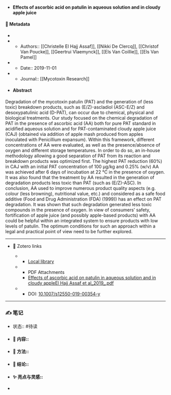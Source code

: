 - #### Effects of ascorbic acid on patulin in aqueous solution and in cloudy apple juice

#### 🔢 Metadata

  - 

  - * Authors:: [[Christelle El Hajj Assaf]], [[Nikki De Clercq]], [[Christof Van Poucke]], [[Geertrui Vlaemynck]], [[Els Van Coillie]], [[Els Van Pamel]]

  - * Date:: 2019-11-01

  - * Journal:: [[Mycotoxin Research]]

- #### Abstract

Degradation of the mycotoxin patulin (PAT) and the generation of (less toxic) breakdown products, such as (E/Z)-ascladiol (ASC-E/Z) and desoxypatulinic acid (D-PAT), can occur due to chemical, physical and biological treatments. Our study focused on the chemical degradation of PAT in the presence of ascorbic acid (AA) both for pure PAT standard in acidified aqueous solution and for PAT-contaminated cloudy apple juice (CAJ) (obtained via addition of apple mash produced from apples inoculated with Penicillium expansum). Within this framework, different concentrations of AA were evaluated, as well as the presence/absence of oxygen and different storage temperatures. In order to do so, an in-house methodology allowing a good separation of PAT from its reaction and breakdown products was optimized first. The highest PAT reduction (60%) in CAJ with an initial PAT concentration of 100 μg/kg and 0.25% (w/v) AA was achieved after 6 days of incubation at 22 °C in the presence of oxygen. It was also found that the treatment by AA resulted in the generation of degradation products less toxic than PAT (such as (E/Z)-ASC). In conclusion, AA used to improve numerous product quality aspects (e.g. colour (less browning), nutritional value, etc.) and considered as a safe food additive (Food and Drug Administration (FDA) (1999)) has an effect on PAT degradation. It was shown that such degradation generated less toxic compounds in the presence of oxygen. In view of consumers’ safety, fortification of apple juice (and possibly apple-based products) with AA could be helpful within an integrated system to ensure products with low levels of patulin. The optimum conditions for such an approach within a legal and practical point of view need to be further explored.


---

- 🔗 Zotero links

  - * [Local library](zotero://select/items/1_96MNZZ35)

  - * PDF Attachments
	- [Effects of ascorbic acid on patulin in aqueous solution and in cloudy appleEl Hajj Assaf et al_2019_.pdf](zotero://open-pdf/library/items/YZ4AEFB7)

  - * DOI: [10.1007/s12550-019-00354-y](https://doi.org/10.1007/s12550-019-00354-y)

---

### ✍️ 笔记

  - 状态:: #待读

* 
  #### 📖 内容:: 
* 
  #### 🧫 方法:: 
* 
  #### 💽 结论:: 
* 
  #### ✨ 亮点与灵感:: 
* 
